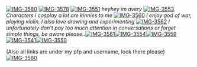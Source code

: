 <a href="https://ibb.co/pwdJhc3"><img src="https://i.ibb.co/qjpkJKR/IMG-3580.png" alt="IMG-3580" border="0"></a>
<a href="https://ibb.co/VJvdRvb"><img src="https://i.ibb.co/PF5RK5J/IMG-3578.png" alt="IMG-3578" border="0"></a>
<a href="https://imgbb.com/"><img src="https://i.ibb.co/vJhhqkz/IMG-3551.gif" alt="IMG-3551" border="0"></a> *heyhey im avery*
<a href="https://imgbb.com/"><img src="https://i.ibb.co/4jMwfRB/IMG-3553.gif" alt="IMG-3553" border="0"></a> *Characters i cosplay a lot are kinnies to me* <a href="https://imgbb.com/"><img src="https://i.ibb.co/CnRRbxW/IMG-3560.gif" alt="IMG-3560" border="0"></a> *I enjoy god of war, playing violin, I also love drawing and experimenting* <a href="https://imgbb.com/"><img src="https://i.ibb.co/4PDZsc5/IMG-3562.gif" alt="IMG-3562" border="0"></a> *I unfortunately don't pay too much attention in conversations or forget simple things, be aware please..*<a href="https://imgbb.com/"><img src="https://i.ibb.co/vDSfTJV/IMG-3561.gif" alt="IMG-3561" border="0"></a><a href="https://imgbb.com/"><img src="https://i.ibb.co/3YXWb0c/IMG-3554.gif" alt="IMG-3554" border="0"></a><a href="https://imgbb.com/"><a href="https://imgbb.com/"><img src="https://i.ibb.co/6tvNC90/IMG-3559.gif" alt="IMG-3559" border="0"></a><a href="https://imgbb.com/"><img src="https://i.ibb.co/3pf3bX1/IMG-3541.gif" alt="IMG-3541" border="0"></a><a href="https://imgbb.com/"><img src="https://i.ibb.co/GPF2Cmh/IMG-3550.gif" alt="IMG-3550" border="0"></a> 

(Also all links are under my pfp and username, look there please)
<a href="https://ibb.co/pwdJhc3"><img src="https://i.ibb.co/qjpkJKR/IMG-3580.png" alt="IMG-3580" border="0"></a>

